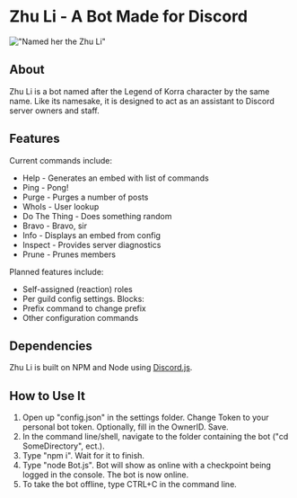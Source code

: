 # Zhu Li - A Bot Made for Discord
!["Named her the Zhu Li"](https://media.giphy.com/media/3JUOZZbFPanES4UoCp/giphy.gif)

## About
Zhu Li is a bot named after the Legend of Korra character by the same name. Like its namesake, it is designed to act as an assistant to Discord server owners and staff.

## Features
Current commands include:

* Help - Generates an embed with list of commands
* Ping - Pong!
* Purge - Purges a number of posts
* WhoIs - User lookup
* Do The Thing - Does something random
* Bravo - Bravo, sir
* Info - Displays an embed from config
* Inspect - Provides server diagnostics
* Prune - Prunes members

Planned features include:

* Self-assigned (reaction) roles
* Per guild config settings. Blocks:
 * Prefix command to change prefix
 * Other configuration commands

## Dependencies
Zhu Li is built on NPM and Node using [Discord.js](https://discord.js.org/#/).

## How to Use It
1. Open up "config.json" in the settings folder. Change Token to your personal bot token. Optionally, fill in the OwnerID. Save.
2. In the command line/shell, navigate to the folder containing the bot ("cd SomeDirectory", ect.).
3. Type "npm i". Wait for it to finish.
4. Type "node Bot.js". Bot will show as online with a checkpoint being logged in the console. The bot is now online.
5. To take the bot offline, type CTRL+C in the command line.
